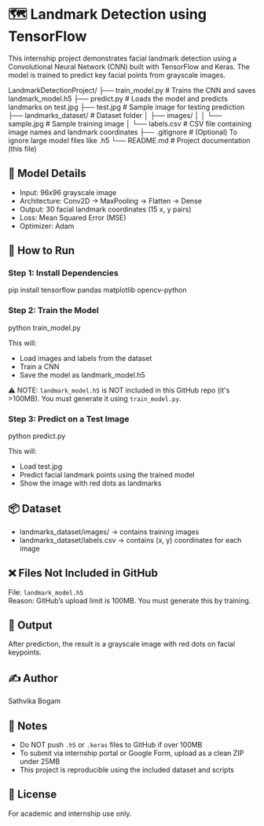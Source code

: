 # 🗺️ Landmark Detection using TensorFlow

This internship project demonstrates facial landmark detection using a Convolutional Neural Network (CNN) built with TensorFlow and Keras. The model is trained to predict key facial points from grayscale images.

LandmarkDetectionProject/
├── train_model.py               # Trains the CNN and saves landmark_model.h5
├── predict.py                   # Loads the model and predicts landmarks on test.jpg
├── test.jpg                     # Sample image for testing prediction
├── landmarks_dataset/           # Dataset folder
│   ├── images/
│   │   └── sample.jpg           # Sample training image
│   └── labels.csv              # CSV file containing image names and landmark coordinates
├── .gitignore                   # (Optional) To ignore large model files like .h5
└── README.md                    # Project documentation (this file)


## 🧠 Model Details

- Input: 96x96 grayscale image
- Architecture: Conv2D → MaxPooling → Flatten → Dense
- Output: 30 facial landmark coordinates (15 x, y pairs)
- Loss: Mean Squared Error (MSE)
- Optimizer: Adam

## 🚀 How to Run

### Step 1: Install Dependencies

pip install tensorflow pandas matplotlib opencv-python

### Step 2: Train the Model

python train_model.py

This will:
- Load images and labels from the dataset
- Train a CNN
- Save the model as landmark_model.h5

⚠️ NOTE: `landmark_model.h5` is NOT included in this GitHub repo (it's >100MB).
You must generate it using `train_model.py`.

### Step 3: Predict on a Test Image

python predict.py

This will:
- Load test.jpg
- Predict facial landmark points using the trained model
- Show the image with red dots as landmarks

## 📦 Dataset

- landmarks_dataset/images/ → contains training images
- landmarks_dataset/labels.csv → contains (x, y) coordinates for each image

## ❌ Files Not Included in GitHub

File: `landmark_model.h5`  
Reason: GitHub’s upload limit is 100MB. You must generate this by training.

## 📸 Output

After prediction, the result is a grayscale image with red dots on facial keypoints.

## ✍️ Author

Sathvika Bogam  

## 📌 Notes

- Do NOT push `.h5` or `.keras` files to GitHub if over 100MB
- To submit via internship portal or Google Form, upload as a clean ZIP under 25MB
- This project is reproducible using the included dataset and scripts

## 📄 License

For academic and internship use only.
